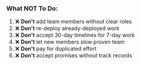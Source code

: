 ### What NOT To Do:

1. ❌ **Don't** add team members without clear roles
2. ❌ **Don't** re-deploy already-deployed work
3. ❌ **Don't** accept 30-day timelines for 7-day work
4. ❌ **Don't** let new members slow proven team
5. ❌ **Don't** pay for duplicated effort
6. ❌ **Don't** accept promises without track records
